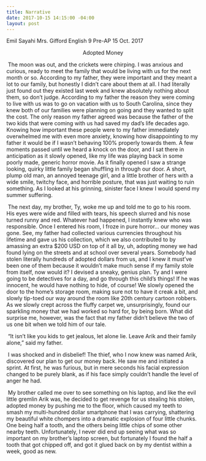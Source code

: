 ```yaml
---
title: Narrative
date: 2017-10-15 14:15:00 -04:00
layout: post
---
```


Emil Sayahi
Mrs. Gifford
English 9 Pre-AP
15 Oct. 2017


<p align="center">Adopted Money</p>


​	The moon was out, and the crickets were chirping. I was anxious and curious, ready to meet the family that would be living with us for the next month or so. According to my father, they were important and they meant a lot to our family, but honestly I didn’t care about them at all. I had literally just found out they existed last week and knew absolutely nothing about them, so don’t judge. According to my father the reason they were coming to live with us was to go on vacation with us to South Carolina, since they knew both of our families were planning on going and they wanted to split the cost. The only reason my father agreed was because the father of the two kids that were coming with us had saved my dad’s life decades ago. Knowing how important these people were to my father immediately overwhelmed me with even more anxiety, knowing how disappointing to my father it would be if I wasn’t behaving 100% properly towards them. A few moments passed until we heard a knock on the door, and I sat there in anticipation as it slowly opened, like my life was playing back in some poorly made, generic horror movie. As it finally opened I saw a strange looking, quirky little family began shuffling in through our door. A short, plump old man, an annoyed teenage girl, and a little brother of hers with a wide smile, twitchy face, and horrible posture, that was just waiting to ruin something. As I looked at his grinning, sinister face I knew I would spend my summer suffering.

​	The next day, my brother, Ty, woke me up and told me to go to his room. His eyes were wide and filled with tears, his speech slurred and his nose turned runny and red. Whatever had happened, I instantly knew who was responsible. Once I entered his room, I froze in pure horror… our money was gone. See, my father had collected various currencies throughout his lifetime and gave us his collection, which we also contributed to by amassing an extra \$200 USD on top of it all by, uh, adopting money we had found lying on the streets and at school over several years. Somebody had stolen literally hundreds of adopted dollars from us, and I knew it must’ve been one of them because it wouldn’t make much sense if my family stole from itself, now would it? I devised a sneaky, genius plan. Ty and I were going to be detectives for a day, and go through this child’s things! If he was innocent, he would have nothing to hide, of course! We slowly opened the door to the home’s storage room, making sure not to have it creak a bit, and slowly tip-toed our way around the room like 20th century cartoon robbers. As we slowly crept across the fluffy carpet we, unsurprisingly, found our sparkling money that we had worked so hard for, by being born. What did surprise me, however, was the fact that my father didn’t believe the two of us one bit when we told him of our tale.

​	“It isn’t like you kids to get jealous, let alone lie. Leave Arik and their family alone,” said my father.

​	I was shocked and in disbelief! The thief, who I now knew was named Arik, discovered our plan to get our money back. He saw me and initiated a sprint. At first, he was furious, but in mere seconds his facial expression changed to be purely blank, as if his face simply couldn’t handle the level of anger he had.

​	My brother called me over to see something on his laptop, and like the evil little gremlin Arik was, he decided to get revenge for us stealing his stolen, adopted money by pushing me to the floor, which caused my teeth to smash my multi-hundred dollar smartphone that I was carrying, shattering my beautiful white chompers into a dramatic explosion of four little chunks. One being half a tooth, and the others being little chips of some other nearby teeth. Unfortunately, I never did end up seeing what was so important on my brother’s laptop screen, but fortunately I found the half a tooth that got chipped off, and got it glued back on by my dentist within a week, good as new.
